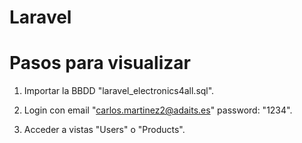 # Laravel

# Pasos para visualizar

1. Importar la BBDD "laravel_electronics4all.sql".

2. Login con email "carlos.martinez2@adaits.es" password: "1234".

3. Acceder a vistas "Users" o "Products".
